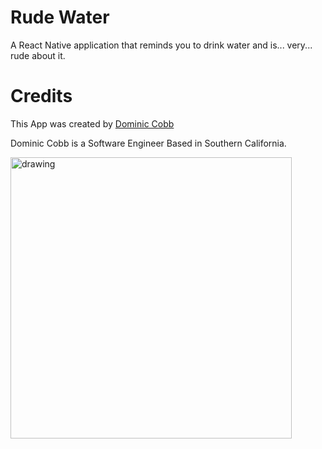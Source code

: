 # Rude Water

A React Native application that reminds you to drink water and is... very... rude about it.

# Credits

This App was created by [Dominic Cobb](https://www.linkedin.com/in/dominiccobb)

Dominic Cobb is a Software Engineer Based in Southern California.

<img src="https://i.ibb.co/16pT7qD/C91-F83-B7-F11-B-42-C8-8-C4-F-A45-B1559935-E-1-201-a.jpg" alt="drawing" width="450"/>
